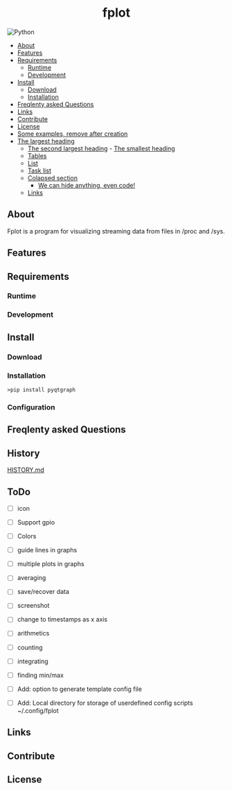 
<div style="text-align: center">

<h1>fplot</h1>

</div>

![Python](https://img.shields.io/badge/python-3670A0?style=for-the-badge&logo=python&logoColor=ffdd54)

<!-- START doctoc generated TOC please keep comment here to allow auto update -->
<!-- DON'T EDIT THIS SECTION, INSTEAD RE-RUN doctoc TO UPDATE -->

  - [About](#about)
  - [Features](#features)
  - [Requirements](#requirements)
    - [Runtime](#runtime)
    - [Development](#development)
  - [Install](#install)
    - [Download](#download)
    - [Installation](#installation)
  - [Freqlenty asked Questions](#freqlenty-asked-questions)
  - [Links](#links)
  - [Contribute](#contribute)
  - [License](#license)
  - [Some examples, remove after creation](#some-examples-remove-after-creation)
- [The largest heading](#the-largest-heading)
  - [The second largest heading](#the-second-largest-heading)
          - [The smallest heading](#the-smallest-heading)
  - [Tables](#tables)
  - [List](#list)
  - [Task list](#task-list)
  - [Colapsed section](#colapsed-section)
      - [We can hide anything, even code!](#we-can-hide-anything-even-code)
  - [Links](#links-1)

<!-- END doctoc generated TOC please keep comment here to allow auto update -->

## About

Fplot is a program for visualizing streaming data from files in /proc and /sys. 

## Features


## Requirements

### Runtime

### Development

## Install

### Download

### Installation

``` 
>pip install pyqtgraph 
```

### Configuration


## Freqlenty asked Questions


## History

[HISTORY.md](/HISTORY.md)


## ToDo
- [ ] icon
- [ ] Support gpio
- [ ] Colors
- [ ] guide lines in graphs
- [ ] multiple plots in graphs
- [ ] averaging
- [ ] save/recover data
- [ ] screenshot 
- [ ] change to timestamps as x axis
- [ ] arithmetics 
- [ ] counting
- [ ] integrating
- [ ] finding min/max
- [ ] Add: option to generate template config file
- [ ] Add: Local directory for storage of userdefined config scripts ~/.config/fplot



## Links


## Contribute


## License 


